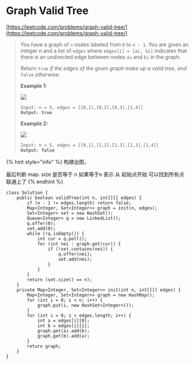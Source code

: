 # Graph Valid Tree

[https://leetcode.com/problems/graph-valid-tree/](https://leetcode.com/problems/graph-valid-tree/)

> You have a graph of `n` nodes labeled from `0` to `n - 1`. You are given an integer n and a list of `edges` where `edges[i] = [ai, bi]` indicates that there is an undirected edge between nodes `ai` and `bi` in the graph.
>
> Return `true` _if the edges of the given graph make up a valid tree, and_ `false` _otherwise_.
>
> &#x20;
>
> **Example 1:**
>
> ![](https://assets.leetcode.com/uploads/2021/03/12/tree1-graph.jpg)
>
> <pre><code>Input: n = 5, edges = [[0,1],[0,2],[0,3],[1,4]]
> <strong>Output: true</strong></code></pre>
>
> **Example 2:**
>
> ![](https://assets.leetcode.com/uploads/2021/03/12/tree2-graph.jpg)
>
> <pre><code>Input: n = 5, edges = [[0,1],[1,2],[2,3],[1,3],[1,4]]
> <strong>Output: false</strong></code></pre>

{% hint style="info" %}
构建出图， &#x20;

最后判断 map. size 是否等于 n 如果等于n 表示 从 起始点开始 可以找到所有点 联通上了
{% endhint %}

```
class Solution {
    public boolean validTree(int n, int[][] edges) {
        if (n - 1 != edges.length) return false;
        Map<Integer, Set<Integer>> graph = init(n, edges);
        Set<Integer> set = new HashSet();
        Queue<Integer> q = new LinkedList();
        q.offer(0);
        set.add(0);
        while (!q.isEmpty()) {
            int cur = q.poll();
            for (int nei : graph.get(cur)) {
                if (!set.contains(nei)) {
                    q.offer(nei);
                    set.add(nei);
                }
            }
        }
        return (set.size() == n);
    }
    private Map<Integer, Set<Integer>> init(int n, int[][] edges) {
        Map<Integer, Set<Integer>> graph = new HashMap();
        for (int i = 0; i < n; i++) {
            graph.put(i, new HashSet<Integer>());
        }
        for (int i = 0; i < edges.length; i++) {
            int a = edges[i][0];
            int b = edges[i][1];
            graph.get(a).add(b);
            graph.get(b).add(a);
        }
        return graph;
    }
}
```
